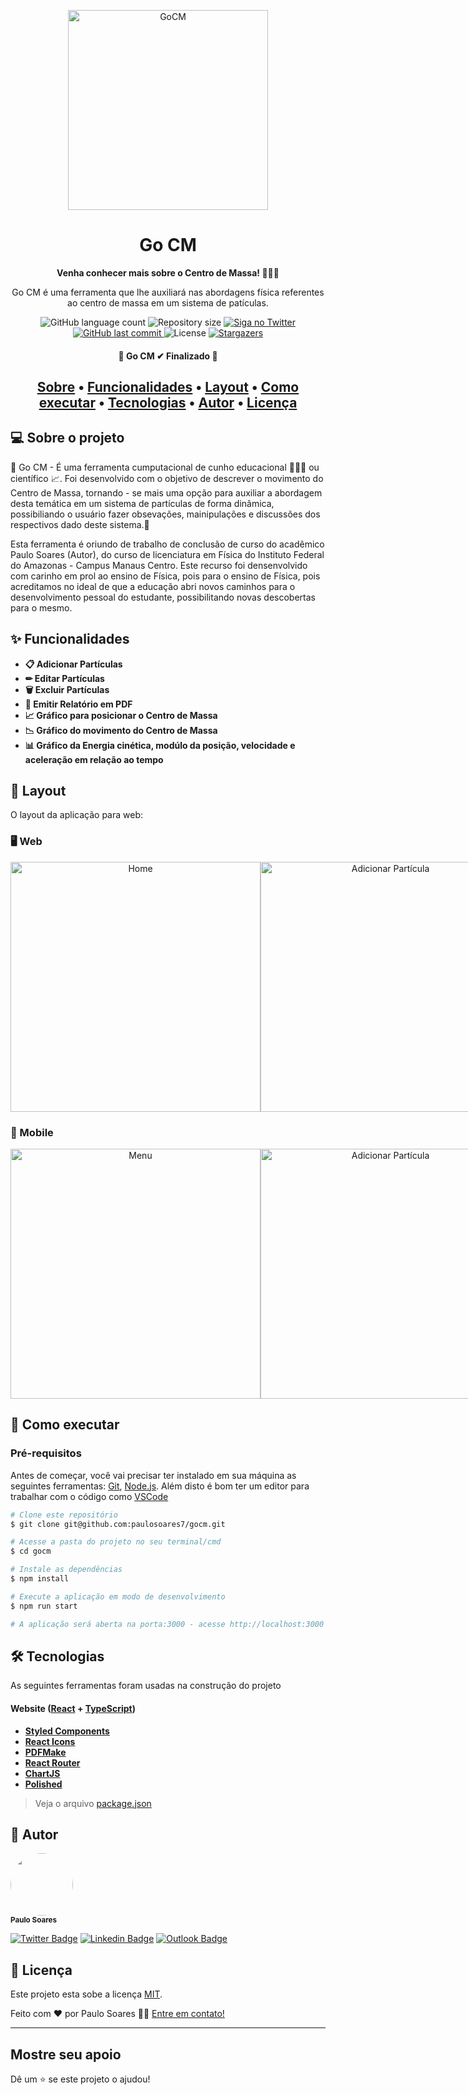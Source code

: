 <p align="center">
  <a href="https://gocm.netlify.app">
    <img alt="GoCM" src="https://gocm.netlify.app/static/media/GO.e2a5b4c53594ac408068afb00f0eaca3.svg" width="320" />
  </a>
</p>
<h1 align="center">
  Go CM
</h1>
<p align="center">

<p align="center">
  <strong>
    Venha conhecer mais sobre o Centro de Massa! 👨🏽‍🔬
  </strong>
</p>

<p align="center">
  Go CM é uma ferramenta que lhe auxiliará nas abordagens física referentes ao centro de massa em um sistema de patículas. 
</p>

 <p align="center">
  <img alt="GitHub language count" src="https://img.shields.io/github/languages/count/paulosoares7/gocm?color=%232304D361">
  <img alt="Repository size" src="https://img.shields.io/github/repo-size/paulosoares7/gocm">
  <a href="https://twitter.com/PauloRougdries/">
     <img alt="Siga no Twitter" src="https://img.shields.io/twitter/url?label=%40PauloRougdries&style=social&url=https%3A%2F%2Ftwitter.com%2FPauloRougdries">
  </a>
   <a href="https://github.com/paulosoares7/todo/commits/main">
      <img alt="GitHub last commit" src="https://img.shields.io/github/last-commit/paulosoares7/gocm?color=%23E6000F">
   </a>
   <img alt="License" src="https://img.shields.io/badge/license-MIT-brightgreen">
    <a href="https://github.com/paulosaores7/todo/stargazers">
      <img alt="Stargazers" src="https://img.shields.io/github/stars/paulosoares7/todo?style=social">
    </a>   
</p>

<h4 align="center"> 
	 🏁 Go CM ✔ Finalizado 🏁
</h4>

<h2 align="center">
 <a href="#-sobre-o-projeto">Sobre</a> •
 <a href="#-funcionalidades">Funcionalidades</a> •
 <a href="#-layout">Layout</a> • 
 <a href="#-como-executar">Como executar</a> • 
 <a href="#-tecnologias">Tecnologias</a> • 
 <a href="#-autor">Autor</a> • 
 <a href="#user-content--licença">Licença</a>
</h2>

## 💻 Sobre o projeto

🔴 Go CM - É uma ferramenta cumputacional de cunho educacional 👨🏽‍🏫 ou científico 📈. Foi desenvolvido com o objetivo de descrever o movimento do Centro de Massa, tornando - se mais uma opção para auxiliar a abordagem desta temática em um sistema de partículas de forma dinâmica, possibiliando o usuário fazer obsevações, mainipulações e discussões dos respectivos dado deste sistema.🚀 
<p>
  Esta ferramenta é oriundo de trabalho de conclusão de curso do acadêmico Paulo Soares (Autor), do curso de licenciatura em Física do Instituto Federal do Amazonas - 
  Campus Manaus Centro. Este recurso foi densenvolvido com carinho em prol ao ensino de Física, pois para o ensino de Física, pois acreditamos no ideal de que a 
  educação abri novos caminhos para o desenvolvimento pessoal do estudante, possibilitando novas descobertas para o mesmo.
</p>
 
 ## ✨ Funcionalidades

  - **📋 Adicionar Partículas**
  - **✏ Editar Partículas**
  - **🗑️ Excluir Partículas**
  - **📃 Emitir Relatório em PDF**
  - **📈 Gráfico para posicionar o Centro de Massa**
  - **📉 Gráfico do movimento do Centro de Massa**
  - **📊 Gráfico da Energia cinética, modúlo da posição, velocidade e aceleração em relação ao tempo**

## 🎨 Layout

O layout da aplicação para web:

### 🖥 Web

<p align="center" style="display: flex; align-items: flex-start; justify-content: space-between;">
  <img alt="Home" title="#Go-CM" src="https://user-images.githubusercontent.com/86863196/200153671-510baf04-4a44-4cff-a2b4-ce35ab3375fb.png" width="400px">
  <img alt="Adicionar Partícula" title="#Go-CM" src="https://user-images.githubusercontent.com/86863196/200153863-197380b1-b2f1-46c3-8002-bdbc66cd911d.png" width="400px">
</p>

### 📱 Mobile

<p align="center" style="display: flex; align-items: flex-start; justify-content: space-between;"> 
  <img alt="Menu" title="#Go-CM" src="https://user-images.githubusercontent.com/86863196/200154767-aa81053f-0439-418c-99e2-79e44fda4ed4.jpg" height="400px"> 
  <img alt="Adicionar Partícula" title="#Go-CM" src="https://user-images.githubusercontent.com/86863196/200154783-ca6bff00-03ee-4db1-8764-453a094efd1a.jpg"  height="400px"> 
  <img alt="Adicionar Partícula" title="#Go-CM" src="https://user-images.githubusercontent.com/86863196/200154811-8bd477dd-35d3-4f7b-b200-aeb766804f42.jpg"  height="400px"> 
</p>

## 🚀 Como executar

### Pré-requisitos

Antes de começar, você vai precisar ter instalado em sua máquina as seguintes ferramentas:
[Git](https://git-scm.com), [Node.js](https://nodejs.org/en/). 
Além disto é bom ter um editor para trabalhar com o código como [VSCode](https://code.visualstudio.com/)
```bash
# Clone este repositório
$ git clone git@github.com:paulosoares7/gocm.git

# Acesse a pasta do projeto no seu terminal/cmd
$ cd gocm

# Instale as dependências
$ npm install

# Execute a aplicação em modo de desenvolvimento
$ npm run start

# A aplicação será aberta na porta:3000 - acesse http://localhost:3000
```
## 🛠 Tecnologias

As seguintes ferramentas foram usadas na construção do projeto

#### **Website**  ([React](https://reactjs.org/)  +  [TypeScript](https://www.typescriptlang.org/))

-   **[Styled Components](https://styled-components.com)**
-   **[React Icons](react-icons.github.io)**
-   **[PDFMake](http://pdfmake.org)**
-   **[React Router](https://v5.reactrouter.com/web/guides/quick-start)**
-   **[ChartJS](https://www.chartjs.org)**
-   **[Polished](https://polished.js.org)**

> Veja o arquivo  [package.json](https://github.com/paulosoares7/gocm/blob/main/package.json)

## 🦸 Autor

 <img style="border-radius: 50%;" src="https://avatars.githubusercontent.com/u/86863196?v=4" width="100px;" alt=""/>
 <br />
 <sub><b>Paulo Soares</b></sub>
 <br />

[![Twitter Badge](https://img.shields.io/badge/-@PauloRougdries-1ca0f1?style=flat-square&labelColor=1ca0f1&logo=twitter&logoColor=white&link=https://twitter.com/PauloRougdries)](https://twitter.com/PauloRougdries) [![Linkedin Badge](https://img.shields.io/badge/-Paulo-blue?style=flat-square&logo=Linkedin&logoColor=white&link=https://www.linkedin.com/in/paulosoares7/)](https://www.linkedin.com/in/paulosoares7/) 
[![Outlook Badge](https://img.shields.io/badge/-paulosoaresrodrigues@outlook.com-0078D4?style=flat-square&logo=Microsoft-Outlook&logoColor=white&link=mailto:tgmarinho@gmail.com)](mailto:paulosoaresrodrigues@outlook.com)

## 📝 Licença

Este projeto esta sobe a licença [MIT](./LICENSE).

Feito com ❤️ por Paulo Soares 👋🏽 [Entre em contato!](https://www.linkedin.com/in/paulosoares7)

---

## Mostre seu apoio

Dê um ⭐ se este projeto o ajudou!
